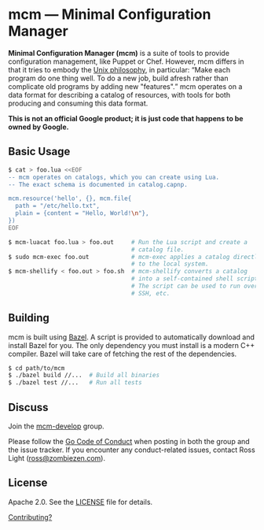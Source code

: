 # mcm &mdash; Minimal Configuration Manager

<b>Minimal Configuration Manager (mcm)</b> is a suite of tools to provide configuration management, like Puppet or Chef.
However, mcm differs in that it tries to embody the [Unix philosophy](https://en.wikipedia.org/wiki/Unix_philosophy), in particular: <q>Make each program do one thing well. To do a new job, build afresh rather than complicate old programs by adding new "features".</q>
mcm operates on a data format for describing a catalog of resources, with tools for both producing and consuming this data format.

**This is not an official Google product; it is just code that happens to be owned by Google.**

## Basic Usage

```bash
$ cat > foo.lua <<EOF
-- mcm operates on catalogs, which you can create using Lua.
-- The exact schema is documented in catalog.capnp.

mcm.resource('hello', {}, mcm.file{
  path = "/etc/hello.txt",
  plain = {content = "Hello, World!\n"},
})
EOF

$ mcm-luacat foo.lua > foo.out     # Run the Lua script and create a
                                   # catalog file.
$ sudo mcm-exec foo.out            # mcm-exec applies a catalog directly
                                   # to the local system.
$ mcm-shellify < foo.out > foo.sh  # mcm-shellify converts a catalog
                                   # into a self-contained shell script.
                                   # The script can be used to run over
                                   # SSH, etc.
```

## Building

mcm is built using [Bazel](https://bazel.build/).
A script is provided to automatically download and install Bazel for you.
The only dependency you must install is a modern C++ compiler.
Bazel will take care of fetching the rest of the dependencies.

```bash
$ cd path/to/mcm
$ ./bazel build //...  # Build all binaries
$ ./bazel test //...   # Run all tests
```

## Discuss

Join the [mcm-develop](https://groups.google.com/forum/#!forum/mcm-develop) group.

Please follow the [Go Code of Conduct](https://golang.org/conduct) when posting in both the group and the issue tracker.
If you encounter any conduct-related issues, contact Ross Light (ross@zombiezen.com).

## License

Apache 2.0.  See the [LICENSE](LICENSE) file for details.

[Contributing?](CONTRIBUTING.md)

